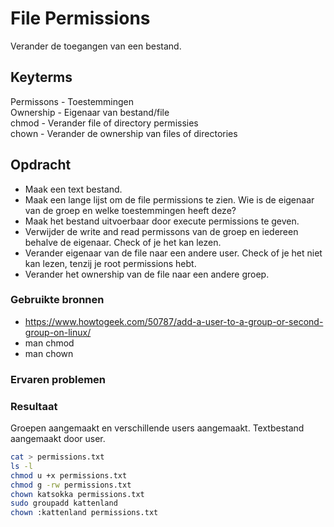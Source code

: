 # File Permissions
Verander de toegangen van een bestand. 

## Keyterms
Permissons - Toestemmingen <br/>
Ownership - Eigenaar van bestand/file <br/>
chmod - Verander file of directory permissies <br/>
chown - Verander de ownership van files of directories 

## Opdracht
- Maak een text bestand. 
- Maak een lange lijst om de file permissions te zien. Wie is de eigenaar van de groep en welke toestemmingen heeft deze?
- Maak het bestand uitvoerbaar door execute permissions te geven. 
- Verwijder de write and read permissons van de groep en iedereen behalve de eigenaar. Check of je het kan lezen. 
- Verander eigenaar van de file naar een andere user. Check of je het niet kan lezen, tenzij je root permissions hebt. 
- Verander het ownership van de file naar een andere groep. 

### Gebruikte bronnen
- https://www.howtogeek.com/50787/add-a-user-to-a-group-or-second-group-on-linux/
- man chmod
- man chown

### Ervaren problemen


### Resultaat
Groepen aangemaakt en verschillende users aangemaakt. Textbestand aangemaakt door user.

``` bash
cat > permissions.txt
ls -l 
chmod u +x permissions.txt
chmod g -rw permissions.txt
chown katsokka permissions.txt
sudo groupadd kattenland
chown :kattenland permissions.txt
``` 
